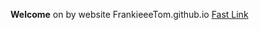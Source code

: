 **Welcome** on by website FrankieeeTom.github.io
[Fast Link](https://frankieeetom.github.io/Fast_link.html)
